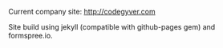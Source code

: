 Current company site: http://codegyver.com

Site build using jekyll (compatible with github-pages gem) and formspree.io.

